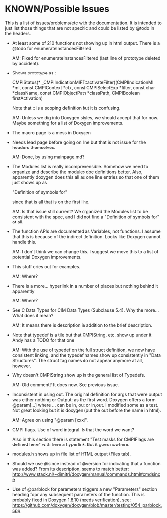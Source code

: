 KNOWN/Possible Issues
=====================

This is a list of issues/problems/etc with the documentation.  It is intended
to just list those things that are not specific and could be listed by
@todo in the headers.

* At least some of 210 functions not showing up in html output. There is a
  @todo for enumerateInstancesFiltered

  AM: Fixed for enumerateInstancesFiltered (last line of prototype deleted by
      accident).

* Shows prototype as :

  CMPIStatus(* _CMPIIndicationMIFT::activateFilter)(CMPIIndicationMI *mi, const CMPIContext *ctx, const CMPISelectExp *filter, const char *className, const CMPIObjectPath *classPath, CMPIBoolean firstActivation)

  Note that ::  is a scoping definition but it is confusing.

  AM: Unless we dig into Doxygen styles, we should accept that for now. Maybe
  something for a list of Doxygen improvements.

* The macro page is a mess in Doxygen

* Needs lead page before going on line but that is not issue for the
  headers themselves.

  AM: Done, by using mainpage.md?

* The Modules list is really incomprenensible.  Somehow we need to organize
  and describe the modules doc definitions better.  Also, apparently doxygen
  does this all as one line entries so that one of them just shows up as

  "Definition of symbols for"

  since that is all that is on the first line.

  AM: Is that issue still current? We organized the Modules list to be
      consistent with the spec, and I did not find a "Definition of symbols for"
      at all.

* The function APIs are documented as Variables, not functions.  I assume that
  this is because of the indirect definition. Looks like Doxygen cannot
  handle this.

  AM: I don't think we can change this. I suggest we move this to a list
      of potential Doxygen improvements.

* This stuff cries out for examples.

  AM: Where?

* There is a more... hyperlink in a number of places but nothing behind it
  apparently

  AM: Where?

* See C Data Types for CIM Data Types (Subclause 5.4).  Why the more...
  What does it mean?

  AM: It means there is description in addition to the brief description.

* Note that typedef is a tile but that CMPIString, etc. show up under it
  Andy has a TODO for that one

  AM: With the use of typedef on the full struct definition, we now have
  consistent linking, and the typedef names show up consistently in
  "Data Structures". The struct tag names do not appear anymore at all, however.

* Why doesn't CMPIString show up in the general list of Typedefs.

  AM: Old comment? It does now. See previous issue.

* Inconsistent in using out.  The original definition for args that were output
  was either nothing or Output: as the first word.  Doxygen offers a form
  @param[...]  where ... can be in, out or in,out.  I modified some as a test.
  Not great looking but it is doxygen (put the out before the name in html).

  AM: Agree on using "@param [xxx]".

* CMPI flags.  Use of word integral.  Is that the word we want?

  Also in this section there is statement "Test masks for CMPIFlags are
  defined here" with here a hyperlink.  But it goes nowhere.

* modules.h shows up in file list of HTML output (Files tab).

* Should we use @since instead of @version for indicating that a function was
  added? From its description, seems to match better:
  http://www.stack.nl/~dimitri/doxygen/manual/commands.html#cmdsince

* Use of @parblock for parameters triggers a new "Parameters" section heading
  fopr any subsequent parameters of the function.
  This is probably fixed in Doxygen 1.8.10 (needs verification), see:
  https://github.com/doxygen/doxygen/blob/master/testing/054_parblock.cpp
